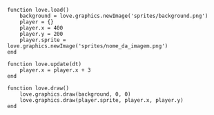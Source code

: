     
    function love.load()
  		background = love.graphics.newImage('sprites/background.png')
  		player = {}
  		player.x = 400
		player.y = 200
 		player.sprite = love.graphics.newImage('sprites/nome_da_imagem.png')
	end

    function love.update(dt)
        player.x = player.x + 3
    end

    function love.draw()
        love.graphics.draw(background, 0, 0)
  		love.graphics.draw(player.sprite, player.x, player.y)
	end